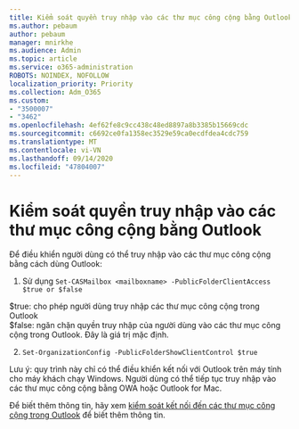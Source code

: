 ```yaml
---
title: Kiểm soát quyền truy nhập vào các thư mục công cộng bằng Outlook
ms.author: pebaum
author: pebaum
manager: mnirkhe
ms.audience: Admin
ms.topic: article
ms.service: o365-administration
ROBOTS: NOINDEX, NOFOLLOW
localization_priority: Priority
ms.collection: Adm_O365
ms.custom:
- "3500007"
- "3462"
ms.openlocfilehash: 4ef62fe8c9cc438c48ed8897a8b3385b15669cdc
ms.sourcegitcommit: c6692ce0fa1358ec3529e59ca0ecdfdea4cdc759
ms.translationtype: MT
ms.contentlocale: vi-VN
ms.lasthandoff: 09/14/2020
ms.locfileid: "47804007"
---
```

# <a name="control-access-to-public-folders-using-outlook"></a>Kiểm soát quyền truy nhập vào các thư mục công cộng bằng Outlook

Để điều khiển người dùng có thể truy nhập vào các thư mục công cộng bằng cách dùng Outlook:

1. Sử dụng `Set-CASMailbox <mailboxname> -PublicFolderClientAccess $true or $false`

$true: cho phép người dùng truy nhập các thư mục công cộng trong Outlook  
$false: ngăn chặn quyền truy nhập của người dùng vào các thư mục công cộng trong Outlook. Đây là giá trị mặc định.  

2. `Set-OrganizationConfig -PublicFolderShowClientControl $true`

Lưu ý: quy trình này chỉ có thể điều khiển kết nối với Outlook trên máy tính cho máy khách chạy Windows. Người dùng có thể tiếp tục truy nhập vào các thư mục công cộng bằng OWA hoặc Outlook for Mac.

Để biết thêm thông tin, hãy xem [kiểm soát kết nối đến các thư mục công cộng trong Outlook](https://aka.ms/controlpf) để biết thêm thông tin.
